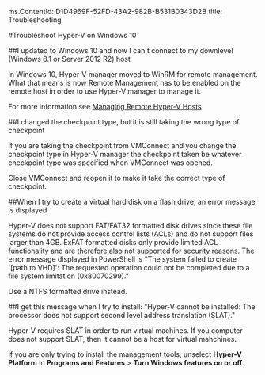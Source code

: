 ms.ContentId: D1D4969F-52FD-43A2-982B-B531B0343D2B 
title: Troubleshooting

#Troubleshoot Hyper-V on Windows 10

##I updated to Windows 10 and now I can't connect to my downlevel (Windows 8.1 or Server 2012 R2) host

In Windows 10, Hyper-V manager moved to WinRM for remote management.
What that means is now Remote Management has to be enabled on the remote host in order to use Hyper-V manager to manage it.

For more information see [Managing Remote Hyper-V Hosts](remote_host_management.md)

##I changed the checkpoint type, but it is still taking the wrong type of checkpoint

If you are taking the checkpoint from VMConnect and you change the checkpoint type in Hyper-V manager the checkpoint taken be whatever checkpoint type was specified when VMConnect was opened.

Close VMConnect and reopen it to make it take the correct type of checkpoint.

##When I try to create a virtual hard disk on a flash drive, an error message is displayed

Hyper-V does not support FAT/FAT32 formatted disk drives since these file systems do not provide access control lists (ACLs) and do not support files larger than 4GB.
ExFAT formatted disks only provide limited ACL functionality and are therefore also not supported for security reasons.
The error message displayed in PowerShell is "The system failed to create '\[path to VHD\]': The requested operation could not be completed due to a file system limitation (0x80070299)."

Use a NTFS formatted drive instead.

##I get this message when I try to install: "Hyper-V cannot be installed: The processor does not support second level address translation (SLAT)."

Hyper-V requires SLAT in order to run virtual machines.
If you computer does not support SLAT, then it cannot be a host for virtual mahchines.

If you are only trying to install the management tools, unselect **Hyper-V Platform** in **Programs and Features** > **Turn Windows features on or off**.


